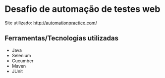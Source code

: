 # Desafio de automação de testes web
Site utilizado: http://automationpractice.com/
## Ferramentas/Tecnologias utilizadas
* Java
* Selenium
* Cucumber
* Maven
* JUnit
